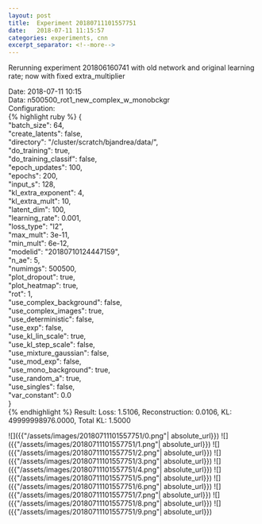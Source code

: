```yaml
---
layout: post
title:  Experiment 20180711101557751
date:   2018-07-11 11:15:57
categories: experiments, cnn
excerpt_separator: <!--more-->
---
```

Rerunning experiment 201806160741 with old network and original learning rate; now with fixed extra_multiplier  

 <!--more-->
Date: 2018-07-11 10:15  
Data: n500500_rot1_new_complex_w_monobckgr  
Configuration:   
{% highlight ruby %}
{  
    "batch_size": 64,   
    "create_latents": false,   
    "directory": "/cluster/scratch/bjandrea/data/",   
    "do_training": true,   
    "do_training_classif": false,   
    "epoch_updates": 100,   
    "epochs": 200,   
    "input_s": 128,   
    "kl_extra_exponent": 4,   
    "kl_extra_mult": 10,   
    "latent_dim": 100,   
    "learning_rate": 0.001,   
    "loss_type": "l2",   
    "max_mult": 3e-11,   
    "min_mult": 6e-12,   
    "modelid": "20180710124447159",   
    "n_ae": 5,   
    "numimgs": 500500,   
    "plot_dropout": true,   
    "plot_heatmap": true,   
    "rot": 1,   
    "use_complex_background": false,   
    "use_complex_images": true,   
    "use_deterministic": false,   
    "use_exp": false,   
    "use_kl_lin_scale": true,   
    "use_kl_step_scale": false,   
    "use_mixture_gaussian": false,   
    "use_mod_exp": false,   
    "use_mono_background": true,   
    "use_random_a": true,   
    "use_singles": false,   
    "var_constant": 0.0  
}  
{% endhighlight %}
Result: Loss: 1.5106, Reconstruction: 0.0106, KL: 49999998976.0000, Total KL: 1.5000  

![]({{"/assets/images/20180711101557751/0.png"| absolute_url}})
![]({{"/assets/images/20180711101557751/1.png"| absolute_url}})
![]({{"/assets/images/20180711101557751/2.png"| absolute_url}})
![]({{"/assets/images/20180711101557751/3.png"| absolute_url}})
![]({{"/assets/images/20180711101557751/4.png"| absolute_url}})
![]({{"/assets/images/20180711101557751/5.png"| absolute_url}})
![]({{"/assets/images/20180711101557751/6.png"| absolute_url}})
![]({{"/assets/images/20180711101557751/7.png"| absolute_url}})
![]({{"/assets/images/20180711101557751/8.png"| absolute_url}})
![]({{"/assets/images/20180711101557751/9.png"| absolute_url}})
